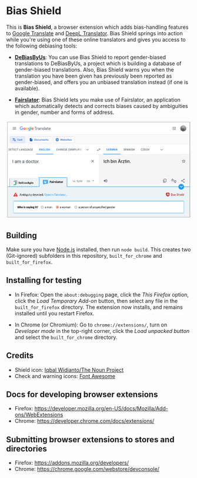 # Bias Shield

This is **Bias Shield**, a browser extension which adds bias-handling features to [Google Translate](https://translate.google.com/) and [DeepL Translator](https://www.deepl.com/translator). Bias Shield springs into action while you're using one of these online translators and gives you access to the following debiasing tools:

- [**DeBiasByUs**](https://debiasbyus.ugent.be/): You can use Bias Shield to report gender-biased translations to DeBiasByUs, a project which is building a database of gender-biased translations. Also, Bias Shield warns you when the translation you have been given has previously been reported as gender-biased, and offers you an unbiased translation instead (if one is available).

- [**Fairslator**](https://www.fairslator.com/): Bias Shield lets you make use of Fairslator, an application which automatically detects and corrects biases caused by ambiguities in gender, number and forms of address.

![Google Translate with Bias Shield](screenshot.png)

## Building

Make sure you have [Node.js](https://nodejs.org/) installed, then run `node build`. This creates two (Git-ignored) subfolders in this repository, `built_for_chrome` and `built_for_firefox`.


## Installing for testing

- In Firefox: Open the `about:debugging` page, click the *This Firefox* option, click the *Load Temporary Add-on* button, then select any file in the `built_for_firefox` directory. The extension now installs, and remains installed until you restart Firefox.

- In Chrome (or Chromium): Go to `chrome://extensions/`, turn on *Developer mode* in the top-right corner, click the *Load unpacked button* and select the `built_for_chrome` directory.

## Credits

- Shield icon: [Iqbal Widianto/The Noun Project](https://thenounproject.com/icon/shield-5472411/)
- Check and warning icons: [Font Awesome](https://fontawesome.com/)

## Docs for developing browser extensions

- Firefox: https://developer.mozilla.org/en-US/docs/Mozilla/Add-ons/WebExtensions
- Chrome: https://developer.chrome.com/docs/extensions/

## Submitting browser extensions to stores and directories

- Firefox: https://addons.mozilla.org/developers/
- Chrome: https://chrome.google.com/webstore/devconsole/